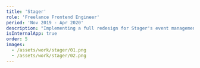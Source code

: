 ```yaml
---
title: 'Stager'
role: 'Freelance Frontend Engineer'
period: 'Nov 2019 - Apr 2020'
description: "Implementing a full redesign for Stager's event management webapplication using React and Typescript. Stager is Rotterdam-based and offers a one stop shop for planning, promoting and selling events; from single performance to festival, from show to club night."
isInternalApp: true
order: 5
images:
  - /assets/work/stager/01.png
  - /assets/work/stager/02.png
---
```

